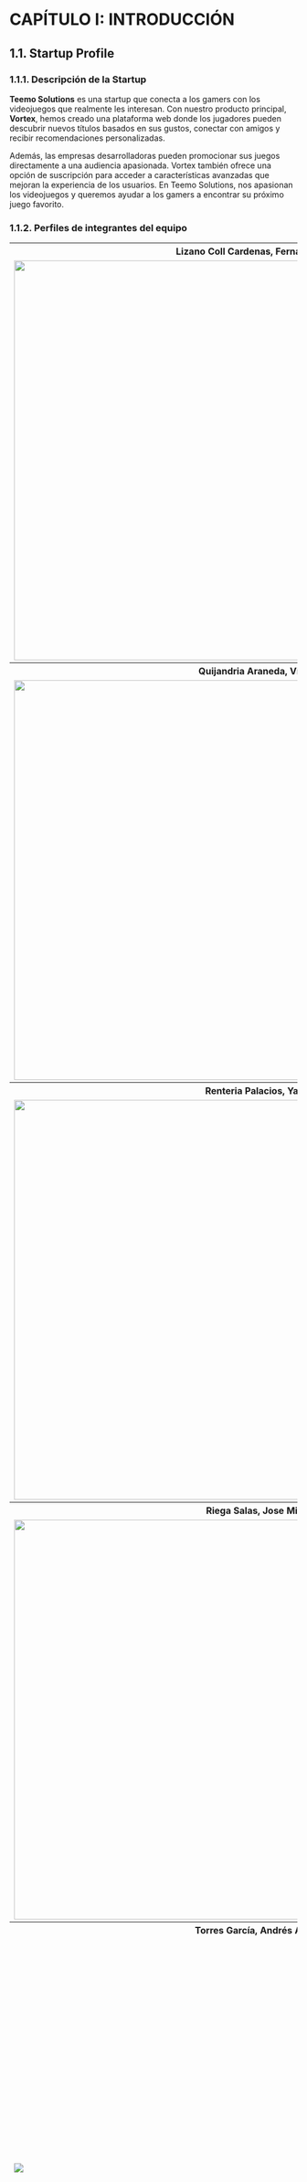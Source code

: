 

# **CAPÍTULO I: INTRODUCCIÓN**
## 1.1. Startup Profile
### 1.1.1. Descripción de la Startup
**Teemo Solutions** es una startup que conecta a los gamers con los videojuegos que realmente les interesan. Con nuestro producto principal, **Vortex**, hemos creado una plataforma web donde los jugadores pueden descubrir nuevos títulos basados en sus gustos, conectar con amigos y recibir recomendaciones personalizadas.

Además, las empresas desarrolladoras pueden promocionar sus juegos directamente a una audiencia apasionada. Vortex también ofrece una opción de suscripción para acceder a características avanzadas que mejoran la experiencia de los usuarios. En Teemo Solutions, nos apasionan los videojuegos y queremos ayudar a los gamers a encontrar su próximo juego favorito.
### 1.1.2. Perfiles de integrantes del equipo

<table>
  <tr>
    <th colspan="2">Lizano Coll Cardenas, Fernando Jesus</th>
  </tr>
  <tr>
    <td><img src="assets/chapter01/fernando-photo.png" style="width:700px; height:auto;"></td>
    <td>Me llamo Fernando Jesus Lizano Coll Cardenas. A mis 19 años me considero un apasionado por el mundo de la programación y aprendizaje constante. Actualmente tengo conocimientos en el lenguaje de C++, HTML, CSS, JavaScript y Python. Aunque mis conocimientos son todavía básicos. Me identifico como alguien de pensamiento de superación. Busco crecer en cada aspecto de mi vida y enfrentar desafíos con una actitud positiva y resoluta. Espero poder aportar y motivar a mis compañeros durante la elaboración de este proyecto.</td>
  </tr>
  <tr>
    <th colspan="2">Quijandria Araneda, Vicente </th>
  </tr>
  <tr>
    <td><img src="assets/chapter01/vicente-photo.png" style="width:700px; height:auto;"></td>
    <td>Mi nombre es Vicente Quijandria, tengo 24 años y estudio Ingeniería de Software en la UPC. Me apasiona mucho el desarrollo de aplicaciones, los algoritmos y estructuras de datos y las arquitecturas de software.
    Actualmente trabajo como Analista de Despliegues en la empresa Tech-Mahindra aunque me gustaria cambiar de área a desarrollo.
    En mis tiempos libres me gusta ver futbol, programar y pasar tiempo de calidad con mi enamorada, familia y amigos.</td>
  </tr>
  <tr>
    <th colspan="2">Renteria Palacios, Yasser</th>
  </tr>
  <td><img src="assets/chapter01/yasser-photo.png" style="width:700px; height:auto;"></td>
    <td>Soy estudiante de Ingeniería de Software en la Universidad Peruana de Ciencias Aplicadas (UPC), apasionado por la programación y el aprendizaje continuo de nuevos lenguajes de programación. Mi mayor anhelo es desarrollar un videojuego, combinando mi amor por la tecnología y la creatividad. En mi tiempo libre, disfruto de jugar videojuegos, viajar y sumergirme en nuevas culturas, buscando siempre experiencias que enriquezcan tanto mi vida personal como profesional.</td>
  <tr>
    <th colspan="2">Riega Salas, Jose Miguel</th>
  </tr>
  <tr>
    <td><img src="assets/chapter01/Jose-photo.png" style="width:700px; height:auto;"></td>
    <td> Mi nombre es José Miguel Riega Salas, estudiante de ingeniería de software en la Universidad de Ciencias Aplicadas,
  me entusiasma mucho la idea de seguir aprediendo, la programación y la tecnología es en lo que me centro ahora mismo y 
  seria de mi agrado dedicarme a ello en un fututo cercano. Me encanta pasar tiempo con mis amigos y el deporte; siempre 
  buscando aprender de lo que rodea y de lo que observo.</td>
  <tr>
    <th colspan="2">Torres García, Andrés Alberto
  </th>
  </tr>
  <tr>
    <td><img src= "assets/chapter01/andres-photo.png" ></td>
    <td>Hola, soy Andrés Alberto Torres García, estudiante de 19 años en el quinto ciclo de Ingeniería de Software. Siempre me ha interesado tecnología, siempre me he preguntado cómo funcionan las cosas, lo que me motiva a ir más allá de lo que se me enseña en clase. Esta curiosidad me impulsa a explorar cada detalle, ayundome ampliar mis conocimiento y definir mejor mi enfoque profesional.Además de la tecnología, el fútbol es otra de mis grandes pasiones, lo he practicado durante prácticamente toda mi vida. La dedicación al deporte me ha enseñado el valor del trabajo en equipo, la disciplina y la perseverancia, cualidades que aplico también en mi vida académica y profesional.
  </td>
</table>

## 1.2. Solution Profile
### 1.2.1. Antecedentes y problemática
Para analizar los antecedentes y problemáticas del desarrollo nuestro proyecto, estaremos utilizando la técnica de las 5W y 2H (Who, What, When, Where, Why, How, How much). La cual ha sido estructurada de la siguiente manera:

1. **Who (Quién)**
   * **Gamers:** Jugadores que buscan descubrir nuevos títulos basados en sus preferencias y conexiones sociales.
   * **Empresar Desarrolladoras:** Equipos de desarrollo de videojuegos que buscan nuevas formas de promocionar sus juegos a audiencias específicas. 
<br><br>
2. **What (Qué)**
   * **Aplicación web open source:** Una plataforma que sirve como un sistema de recomendación de videojuegos. Incluye funcionalidades para la creación de perfiles, recomendaciones personalizadas, conexión con amigos y promoción de juegos por parte de empresas.
   * **Problemas actuales:** Los gamers enfrentan dificultades para descubrir nuevos juegos que se alineen con sus gustos, mientras que las empresas buscan maneras más efectivas de promocionar sus títulos en el mercado.
<br><br>
3. **When (Cuándo)**
    * **Contexto actual:** En un mercado de videojuegos que está en constante crecimiento, con un flujo continuo de nuevos títulos, surge la necesidad de herramientas que faciliten el descubrimiento y promoción de juegos. La demanda de personalización y conectividad en las plataformas de entretenimiento es más fuerte que nunca.
<br><br>
4. **Where (Dónde)**
   * **Plataforma digital:** La aplicación estará disponible online, accesible desde cualquier lugar con conexión a internet. Dirigida a usuarios de habla hispana, con la posibilidad de expansión a otros idiomas.
<br><br>
5. **Why (Por qué)**
   * **Necesidad del mercado:** La industria de los videojuegos está cada vez más saturada, lo que dificulta que tanto jugadores como desarrolladores se destaquen. Los gamers buscan recomendaciones personalizadas y confiables, mientras que las empresas necesitan una plataforma efectiva para llegar a sus audiencias.
   * **Beneficio:** Facilitar el descubrimiento de nuevos juegos y mejorar la visibilidad de los títulos de las empresas, fomentando una comunidad más conectada y personalizada.
<br><br>
6. **How (Cómo)**
   * **Desarrollo de la aplicación:** La aplicación será desarrollada como un proyecto open source, permitiendo la colaboración de la comunidad. Incluirá funcionalidades para la creación de perfiles, sistemas de recomendación basados en algoritmos y redes sociales, y herramientas para que las empresas publiquen y promocionen sus juegos.
   * **Promoción:** Se utilizarán estrategias de marketing digital para atraer tanto a gamers como a empresas desarrolladoras. Se promoverá la plataforma como una solución innovadora para los problemas de descubrimiento y promoción en la industria del gaming.
<br><br>
7. **How much (Cuánto)**
   * **Costos de desarrollo:** Aunque el proyecto será open source, habrá costos asociados a la infraestructura, mantenimiento, y posibles actualizaciones.
   * **Modelos de ingresos:** A través de suscripciones premium que ofrecen funcionalidades avanzadas y posiblemente publicidad pagada para las empresas desarrolladoras.

Esta estructura nos permite una comprensión clara y detallada de los antecedentes y problemáticas relacionadas con el desarrollo de la aplicación web para recomendaciones de videojuegos.
### 1.2.2 Lean UX Process.
#### 1.2.2.1. Lean UX Problem Statements.
En la actual era digital, los videojuegos se han convertido en una de las principales formas de entretenimiento, con una enorme diversidad de títulos y plataformas disponibles. Sin embargo, muchos jugadores enfrentan la dificultad de descubrir nuevos juegos que realmente se alineen con sus preferencias y estilo de juego. Además, la experiencia social de compartir estos intereses con amigos está fragmentada entre múltiples plataformas, lo que dificulta la interacción fluida entre jugadores. Por otro lado, los desarrolladores de juegos independientes enfrentan barreras para dar a conocer sus creaciones en un mercado saturado.
<br>
Vortex busca resolver estos problemas proporcionando una plataforma unificada donde los usuarios pueden recibir recomendaciones personalizadas de videojuegos basadas en sus preferencias y listas de favoritos. La plataforma también permite la interacción social, permitiendo agregar amigos y compartir intereses en juegos. Para los desarrolladores, Vortex ofrece la oportunidad de subir y promocionar sus videojuegos directamente a una audiencia segmentada, aumentando la visibilidad y el alcance de sus proyectos. De este modo, Vortex se posiciona como una solución integral tanto para jugadores en busca de su próximo juego favorito, como para desarrolladores que buscan dar a conocer sus innovaciones.
#### 1.2.2.2. Lean UX Assumptions.

**Bussiness Assumptions**

1. **Creemos que nuestros clientes tienen la necesidad de:**  
   Encontrar recomendaciones de juegos que realmente se adapten a lo que el usuario deja indicios de necesitar.

2. **Estas necesidades se pueden satisfacer con:**  
   una plataforma web que personalice las recomendaciones de juegos, permita la interacción social y ofrezca sugerencias basadas en las preferencias individuales de los gamers.

3. **Nuestros clientes iniciales son (o serán):**  
   gamers apasionados que buscan recomendaciones personalizadas y conexiones dentro de una comunidad de jugadores.

4. **El valor principal que un cliente quiere obtener de nuestro servicio es:**  
   encontrar nuevos videojuegos que coincidan con sus intereses y conectarse con otros jugadores de manera eficiente y personalizada.

5. **Los clientes también pueden obtener estos beneficios adicionales:**  
   promociones exclusivas de juegos, acceso a comunidades dedicadas y recomendaciones que optimicen su experiencia de juego.

6. **Adquiriremos a la mayoría de nuestros clientes a través de:**  
   campañas de marketing dirigidas en redes sociales, influencers del mundo gaming y colaboraciones con desarrolladores de videojuegos.   

7. **Ganaremos dinero mediante:**  
   suscripciones premium que ofrezcan características avanzadas, así como acuerdos publicitarios con desarrolladores de videojuegos que promocionen sus títulos en nuestra plataforma.  

8. **Nuestra competencia principal en el mercado será:**  
   otras plataformas de recomendaciones de videojuegos y redes sociales orientadas a gamers.

9. **Les superaremos debido a:**  
   nuestras recomendaciones personalizadas y la integración de una comunidad activa que facilita tanto la interacción social como el descubrimiento de juegos.

10. **El mayor riesgo para nuestro producto es:**  
   que los algoritmos de recomendación no ofrezcan títulos relevantes o que la experiencia social dentro de la plataforma no sea suficientemente atractiva para retener a los usuarios.


 ---

**User Assumptions**

1. **¿Quién es el usuario?**  
   Los usuarios son gamers que buscan nuevas experiencias de juego y que disfrutan de estar al día con los títulos más recientes y populares.

2. **¿Dónde encaja nuestro producto en su trabajo o vida?**  
   Nuestro producto encaja en su rutina diaria de entretenimiento, ayudándoles a descubrir nuevos juegos y conectarse con otros jugadores con intereses similares.

3. **¿Qué problemas resuelve nuestro producto?**  
   Resuelve la sobrecarga de opciones de juegos, facilitando la selección de títulos basados en gustos individuales, y ofrece una plataforma social que conecta a gamers.

4. **¿Cuándo y cómo se utiliza nuestro producto?**  
   Se utiliza cuando los gamers buscan nuevos títulos para jugar o desean interactuar con otros jugadores, ofreciendo recomendaciones personalizadas y herramientas de comunicación.

5. **¿Qué características son importantes?**  
   Recomendaciones precisas de videojuegos, integración social, capacidad de personalización de preferencias, promociones exclusivas y una experiencia de usuario fluida.

6. **¿Cómo debería verse y comportarse nuestro producto?**  
   Debe ser visualmente atractivo, con una interfaz intuitiva y características interactivas que fomenten tanto la exploración de juegos como la interacción con otros gamers.

7. **El valor principal que un usuario quiere obtener de nuestra funcionalidad es:**  
   Recomendaciones de juegos altamente personalizadas que se ajusten a sus intereses específicos.

8. **Los usuarios también pueden obtener estos beneficios adicionales:**  
   Promociones exclusivas de juegos, acceso a una comunidad activa y conexiones con otros jugadores.

9. **El mayor riesgo para el usuario es:**  
   Que las recomendaciones de juegos no sean relevantes o que la experiencia de la comunidad no les aporte valor suficiente para seguir usando la plataforma.


**User Outcomes:**

**Descubrimiento de Nuevos Juegos:**  Los usuarios desean descubrir fácilmente videojuegos que coincidan con sus preferencias personales y estilos de juego. Este outcome se centra en proporcionar una experiencia de descubrimiento intuitiva y relevante que optimice su tiempo de entretenimiento y les exponga a títulos nuevos y emocionantes.

**Conexión Social entre Gamers:** Los gamers buscan una plataforma donde puedan interactuar con otros jugadores, compartir experiencias de juego y discutir títulos en tendencia. El éxito se mide por la actividad dentro de la comunidad y la cantidad de conexiones creadas entre jugadores con intereses similares.

**Promociones Exclusivas y Personalización:**  Los usuarios valoran el acceso a promociones exclusivas y la posibilidad de personalizar su experiencia dentro de la plataforma, ajustando las recomendaciones y la interfaz según sus preferencias. El éxito se evalúa por la satisfacción del usuario y su nivel de interacción con las características avanzadas.

---

**Business Outcomes:**

**Crecimiento de la Comunidad de Gamers:** Esperamos que el 15% de los usuarios que se registren en la plataforma Vortex utilicen activamente las funciones sociales dentro del primer mes de uso. El éxito se medirá por la cantidad de interacciones dentro de la comunidad y la retención de usuarios activos.

**Incremento de Ingresos por Suscripciones:** Esperamos que al menos el 20% de los usuarios iniciales se suscriban a los servicios premium de la plataforma dentro de los primeros seis meses, obteniendo acceso a características avanzadas y promociones exclusivas. Este éxito se medirá a través de la tasa de conversión de usuarios gratuitos a suscriptores de pago.

**Impulso a la Promoción de Juegos:** Con alianzas estratégicas con desarrolladores, se espera que al menos el 30% de los títulos promocionados en la plataforma experimenten un aumento significativo en el número de jugadores interesados dentro de los primeros tres meses. Este éxito se medirá por el aumento en las ventas y descargas de juegos promovidos en la plataforma.

---
**Features Assumptions:**

**1. Recomendaciones Personalizadas:**

**- Algoritmo de Recomendación:** Implementar un sistema avanzado de recomendaciones que sugiera juegos a los usuarios en función de sus preferencias de juego, hábitos y títulos previos jugados.

**- Promociones Exclusivas:** Ofrecer promociones exclusivas de juegos que se ajusten a los gustos individuales de cada usuario, incentivando la participación y la compra de nuevos títulos.

**2. Conexión Social entre Gamers:**

**- Comunidad de Gamers:** Desarrollar una funcionalidad que permita a los usuarios conectarse con otros jugadores, unirse a grupos según sus intereses de juegos y compartir experiencias.

**- Chat en Tiempo Real:** Incorporar un sistema de chat en tiempo real para facilitar la comunicación entre jugadores durante la recomendación de juegos y las interacciones dentro de la comunidad.

**3. Generación de Ingresos:**

**- Suscripción Premium:** Ofrecer una suscripción que brinde acceso a funciones avanzadas, como recomendaciones más personalizadas, acceso anticipado a promociones exclusivas y herramientas adicionales para gestionar sus juegos y conexiones.

**- Publicidad Personalizada para Desarrolladores:** Implementar un modelo de publicidad en la plataforma que permita a los desarrolladores promover sus juegos a audiencias segmentadas, con un enfoque en los intereses específicos de los usuarios.

#### 1.2.2.3. Lean UX Hypothesis Statements.
**Creemos que** el sistema de recomendaciones personalizadas de videojuegos basado en preferencias y conexiones sociales proporcionará una experiencia más atractiva a los gamers. **Sabremos que** esto es cierto cuando el 60% de los usuarios interactúen con las recomendaciones y encuentren nuevos juegos para descargar o jugar.

**Creemos que** la posibilidad de que las empresas desarrolladoras promocionen sus títulos directamente en la plataforma proporcionará mayor visibilidad a los desarrolladores de videojuegos independientes. **Sabremos que** esto es cierto cuando las empresas vean un aumento del 25% en clics en los juegos promocionados a través de nuestra plataforma.

**Creemos que** permitir a los usuarios crear perfiles detallados y conectarse con amigos en la plataforma proporcionará una mayor interacción social a los gamers. **Sabremos que** esto es cierto cuando al menos el 40% de los usuarios interactúen regularmente con sus amigos y compartan recomendaciones de juegos.

**Creemos que** el sistema de suscripciones premium que ofrece acceso a funcionalidades avanzadas, como recomendaciones más precisas y acceso anticipado a lanzamientos de videojuegos, proporcionará un valor adicional a los gamers frecuentes. **Sabremos que** esto es cierto cuando el 20% de los usuarios opten por la suscripción premium en los primeros 6 meses.

**Creemos que** al ofrecer una estructura de ingresos donde el 90% del pago por cada videojuego va para el desarrollador y el 10% para la plataforma proporcionará un incentivo atractivo a los desarrolladores para publicar y promocionar sus juegos en nuestra plataforma. **Sabremos que** esto es cierto cuando al menos el 30% de los desarrolladores de videojuegos independientes elijan nuestra plataforma para vender sus títulos y generemos ingresos extra a partir de estas transacciones.

#### 1.2.2.4. Lean UX Canvas.
## 1.3. Segmentos objetivo.
En cuanto el segmento objetivo, es importante delimitar con a qué sector nos vamos a dirigir, para poder ofrecer una mejor atención y cumplir con las necesidades de los usuarios, y así realizar una aplicación más funcional a lo que se está requiriendo.

Para ello, se ha definido dos segmentos objetivo: Gamers Entusiastas y Empresas Desarrolladoras de Videojuegos. A continuación, se detallan las características y descripciones de cada segmento:

<table>
  <tr>
    <th colspan="2">Gamers Entusiastas</th>
  </tr>
  <tr>
    <td><b>Segmento Objetivo / Características</b></td>
    <td><b>Descripción del segmento</b></td>
  </tr>
  <tr>
    <td><b>Geográfico</b></td>
    <td>
      <ul>
        <li><b>Ubicación principal:</b> Lima, Perú (considerando su alta densidad poblacional y acceso a internet)</li>
        <li><b>Potencial de expansión:</b> Otras ciudades importantes de Perú con una escena gamer activa (Arequipa, Trujillo, Cusco, etc.)</li>
        <li><b>Consideraciones geográficas:</b></li>
        <ul>
          <li>Acceso a internet de banda ancha</li>
          <li>Distribución de consolas y PCs para gaming</li>
          <li>Presencia de eventos y comunidades gamer locales</li>
        </ul>
      </ul>
    </td>
  </tr>
  <tr>
    <td><b>Demográfico</b></td>
    <td>
      <ul>
        <li><b>Edad:</b> 15-35 años (grupo con mayor afinidad a los videojuegos y adopción de nuevas tecnologías)</li>
        <li><b>Nivel socioeconómico:</b> Medio y medio-alto (capacidad adquisitiva para hardware, juegos y suscripciones)</li>
        <li><b>Nivel educativo:</b> Secundaria completa o superior (mayor comprensión de plataformas digitales y tendencias)</li>
      </ul>
    </td>
  </tr>
  <tr>
    <td><b>Psicográfico</b></td>
    <td>
      <b>Estilo de vida:</b>
      <ul>
        <li><b>Apasionados por los videojuegos:</b> Dedican tiempo y recursos a esta actividad</li>
        <li><b>Conectados digitalmente:</b> Activos en redes sociales y plataformas online</li>
        <li><b>Sociales:</b> Disfrutan interactuar con otros jugadores y compartir experiencias</li>
      </ul>
      <b>Personalidad:</b>
      <ul>
        <li><b>Curiosos y abiertos a nuevas experiencias:</b> Buscan constantemente nuevos juegos y desafíos</li>
        <li><b>Competitivos:</b> Les gusta medir sus habilidades y superarse</li>
        <li><b>Valoran la calidad:</b> Prefieren juegos bien diseñados y experiencias inmersivas</li>
      </ul>
      <b>Valores y actitudes:</b>
      <ul>
        <li><b>Disposición a pagar por contenido premium:</b> Reconocen el valor de funciones exclusivas y mejoras</li>
        <li><b>Buscan comunidad:</b> Desean pertenecer a un grupo con intereses afines</li>
        <li><b>Aprecian la personalización:</b> Quieren recomendaciones y experiencias adaptadas a sus gustos</li>
      </ul>
    </td>
  </tr>
</table>

<table>
  <tr>
    <th colspan="2">Empresas Desarrolladoras de Videojuegos</th>
  </tr>
  <tr>
    <th>Segmento</th>
    <th>Descripción</th>
  </tr>
  <tr>
    <td><b>Geográfico</b></td>
    <td>
      <ul>
        <li><b>Ubicación:</b> Desarrolladoras de videojuegos de tamaño pequeño a mediano en Perú, con enfoque en Lima, y otras regiones donde la industria está creciendo.</li>
        <li><b>Expansión potencial:</b> Desarrolladoras de otras partes de Latinoamérica interesadas en el mercado peruano y en acceder a una base de usuarios activos.</li>
        <li><b>Acceso a la plataforma:</b> Necesitan un fácil acceso a la plataforma para gestionar campañas y analizar resultados en tiempo real.</li>
      </ul>
    </td>
  </tr>
  <tr>
    <td><b>Demográfico</b></td>
    <td>
      <ul>
        <li><b>Tamaño de la empresa:</b> Pequeñas y medianas empresas de desarrollo de videojuegos, que buscan formas eficientes y rentables de promocionar sus productos.</li>
        <li><b>Presupuesto:</b> Empresas con presupuestos de marketing limitados, que buscan maximizar el retorno de inversión en campañas.</li>
        <li><b>Tipo de desarrolladoras:</b> Estudios independientes o "indies", así como desarrolladoras medianas que buscan aumentar su visibilidad.</li>
      </ul>
    </td>
  </tr>
  <tr>
    <td><b>Psicográfico</b></td>
    <td>
      <b>Valores y necesidades:</b>
      <ul>
        <li><b>Innovadores:</b> Buscan nuevas y creativas maneras de alcanzar a su audiencia objetivo.</li>
        <li><b>Enfocados en el rendimiento:</b> Valoran plataformas que ofrezcan métricas claras y detalladas sobre el rendimiento de sus campañas.</li>
        <li><b>Dispuestos a experimentar:</b> Abiertos a probar nuevas herramientas y técnicas para mejorar la efectividad de sus campañas de marketing.</li>
      </ul>
      <b>Estilo de vida empresarial:</b>
      <ul>
        <li><b>Agilidad:</b> Necesitan plataformas que les permitan lanzar y ajustar campañas rápidamente.</li>
        <li><b>Comunicación directa:</b> Prefieren plataformas que faciliten la interacción directa con sus audiencias.</li>
        <li><b>Colaboración:</b> Dispuestos a colaborar con plataformas que ofrezcan un valor añadido, como análisis de datos o soporte en la gestión de campañas.</li>
      </ul>
    </td>
  </tr>
</table>
